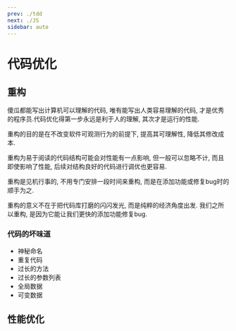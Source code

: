 ```yaml
---
prev: ./tdd
next: ./JS
sidebar: auto
---
```


# 代码优化

## 重构

傻瓜都能写出计算机可以理解的代码, 唯有能写出人类容易理解的代码, 才是优秀的程序员.代码优化得第一步永远是利于人的理解, 其次才是运行的性能.

重构的目的是在不改变软件可观测行为的前提下, 提高其可理解性, 降低其修改成本. 

重构为易于阅读的代码结构可能会对性能有一点影响, 但一般可以忽略不计, 而且即使影响了性能, 后续对结构良好的代码进行调优也更容易.

重构是见机行事的, 不用专门安排一段时间来重构, 而是在添加功能或修复bug时的顺手为之.

重构的意义不在于把代码库打磨的闪闪发光, 而是纯粹的经济角度出发. 我们之所以重构, 是因为它能让我们更快的添加功能修复bug.                                              


### 代码的坏味道

- 神秘命名
- 重复代码
- 过长的方法
- 过长的参数列表
- 全局数据
- 可变数据
## 性能优化

